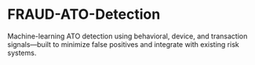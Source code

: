 # FRAUD-ATO-Detection
Machine-learning ATO detection using behavioral, device, and transaction signals—built to minimize false positives and integrate with existing risk systems.
